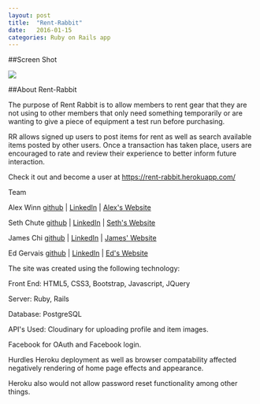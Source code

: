 ```yaml
---
layout: post
title:  "Rent-Rabbit"
date:   2016-01-15
categories: Ruby on Rails app
---
```


##Screen Shot

<img src="../../../../../../../images/RentRabbit.jpg">

##About Rent-Rabbit

The purpose of Rent Rabbit is to allow members to rent gear that they are not using to other members that only need something temporarily or are wanting to give a piece of equipment a test run before purchasing.

RR allows signed up users to post items for rent as well as search available items posted by other users. Once a transaction has taken place, users are encouraged to rate and review their experience to better inform future interaction.

Check it out and become a user at <a href="https://rent-rabbit.herokuapp.com">https://rent-rabbit.herokuapp.com/</a>


Team

Alex Winn
<a href="https://github.com/alexwinn520">github</a> | <a href="https://www.linkedin.com/in/alex-winn-65091b4b">LinkedIn</a> | <a href="http://www.alexwinndev.com">Alex's Website</a>

Seth Chute
<a href="https://github.com/s-d-c">github</a> | <a href="https://www.linkedin.com/in/sethdchute">LinkedIn</a> | <a href="#">Seth's Website</a>

James Chi
<a href="https://github.com/jamesjchi">github</a> | <a href="https://www.linkedin.com/in/jamesjchi">LinkedIn</a> | <a href="http://www.jameschi.com/">James' Website</a>

Ed Gervais
<a href="https://github.com/egervais7">github</a> | <a href="https://www.linkedin.com/in/eagervai">LinkedIn</a> | <a href="http://edgervais.com/">Ed's Website</a>

The site was created using the following technology:

Front End: HTML5, CSS3, Bootstrap, Javascript, JQuery

Server: Ruby, Rails

Database: PostgreSQL

API's Used: Cloudinary for uploading profile and item images.

Facebook for OAuth and Facebook login.

Hurdles Heroku deployment as well as browser compatability affected negatively rendering of home page effects and appearance.

Heroku also would not allow password reset functionality among other things.
